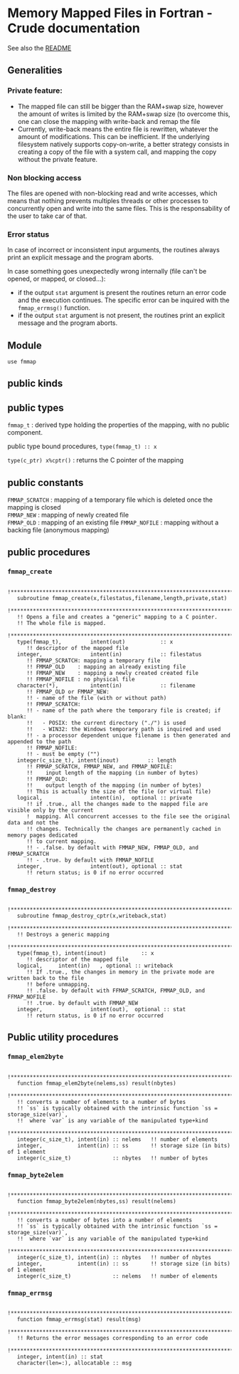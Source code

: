 # Memory Mapped Files in Fortran - Crude documentation

See also the [README](../README.md)

## Generalities

### Private feature:

- The mapped file can still be bigger than the RAM+swap size, however the amount of writes is limited by the RAM+swap size (to overcome this, one can close the mapping with write-back and remap the file
- Currently, write-back means the entire file is rewritten, whatever the amount of modifications. This can be inefficient. If the underlying filesystem natively supports copy-on-write, a better strategy consists in creating a copy of the file with a system call, and mapping the copy without the private feature.

### Non blocking access

The files are opened with non-blocking read and write accesses, which means that nothing prevents multiples threads or other processes to concurrently open and write into the same files. This is the responsability of the user to take car of that.

### Error status

In case of incorrect or inconsistent input arguments, the routines always print an explicit message and the program aborts.

In case something goes unexpectedly wrong internally (file can't be opened, or mapped, or closed...):
- if the output `stat` argument is present the routines return an error code and the execution continues. The specific error can be inquired with the `fmmap_errmsg()` function.
-  if the output `stat` argument is not present, the routines print an explicit message and the program aborts.

## Module

`use fmmap`

## public kinds


## public types

`fmmap_t` : derived type holding the properties of the mapping, with no public component.

public type bound procedures, `type(fmmap_t) :: x`

`type(c_ptr) x%cptr()` : returns the C pointer of the mapping

## public constants

`FMMAP_SCRATCH` : mapping of a temporary file which is deleted once the mapping is closed  
`FMMAP_NEW`     : mapping of newly created file  
`FMMAP_OLD`     : mapping of an existing file
`FMMAP_NOFILE`  : mapping without a backing file (anonymous mapping)

## public procedures 

### `fmmap_create`

```    
   !********************************************************************************************
   subroutine fmmap_create(x,filestatus,filename,length,private,stat)
   !********************************************************************************************
   !! Opens a file and creates a "generic" mapping to a C pointer.  
   !! The whole file is mapped.  
   !********************************************************************************************
   type(fmmap_t),         intent(out)           :: x
      !! descriptor of the mapped file
   integer,               intent(in)            :: filestatus 
      !! FMMAP_SCRATCH: mapping a temporary file
      !! FMMAP_OLD    : mapping an already existing file
      !! FMMAP_NEW    : mapping a newly created created file
      !! FMMAP_NOFILE : no physical file
   character(*),          intent(in)            :: filename 
      !! FMMAP_OLD or FMMAP_NEW: 
      !! - name of the file (with or without path)
      !! FMMAP_SCRATCH: 
      !! - name of the path where the temporary file is created; if blank:
      !!   - POSIX: the current directory ("./") is used
      !!   - WIN32: the Windows temporary path is inquired and used 
      !! - a processor dependent unique filename is then generated and appended to the path
      !! FMMAP_NOFILE:
      !! - must be empty ("")
   integer(c_size_t), intent(inout)         :: length 
      !! FMMAP_SCRATCH, FMMAP_NEW, and FMMAP_NOFILE:
      !!    input length of the mapping (in number of bytes)
      !! FMMAP_OLD:
      !!    output length of the mapping (in number of bytes)
      !! This is actually the size of the file (or virtual file)
   logical,               intent(in),  optional :: private
      !! if .true., all the changes made to the mapped file are visible only by the current
      !  mapping. All concurrent accesses to the file see the original data and not the 
      !! changes. Technically the changes are permanently cached in memory pages dedicated
      !! to current mapping.
      !! - .false. by default with FMMAP_NEW, FMMAP_OLD, and FMMAP_SCRATCH
      !! - .true. by default with FMMAP_NOFILE 
   integer,               intent(out), optional :: stat
      !! return status; is 0 if no error occurred
```


### `fmmap_destroy`

```
   !********************************************************************************************
   subroutine fmmap_destroy_cptr(x,writeback,stat)
   !********************************************************************************************
   !! Destroys a generic mapping
   !********************************************************************************************
   type(fmmap_t), intent(inout)           :: x 
      !! descriptor of the mapped file
   logical,     intent(in)   , optional :: writeback  
      !! If .true., the changes in memory in the private mode are written back to the file 
      !! before unmapping.
      !! .false. by default with FFMAP_SCRATCH, FMMAP_OLD, and FFMAP_NOFILE
      !! .true. by default with FMMAP_NEW 
   integer,               intent(out),  optional :: stat
      !! return status, is 0 if no error occurred
```

## Public utility procedures

### `fmmap_elem2byte`

```
   !********************************************************************************************
   function fmmap_elem2byte(nelems,ss) result(nbytes)
   !********************************************************************************************
   !! converts a number of elements to a number of bytes  
   !! `ss` is typically obtained with the intrinsic function `ss = storage_size(var)`,
   !!  where `var` is any variable of the manipulated type+kind
   !********************************************************************************************
   integer(c_size_t), intent(in) :: nelems   !! number of elements
   integer,           intent(in) :: ss       !! storage size (in bits) of 1 element
   integer(c_size_t)             :: nbytes   !! number of bytes
```

### `fmmap_byte2elem`

```
   !********************************************************************************************
   function fmmap_byte2elem(nbytes,ss) result(nelems)
   !********************************************************************************************
   !! converts a number of bytes into a number of elements
   !! `ss` is typically obtained with the intrinsic function `ss = storage_size(var)`,
   !!  where `var` is any variable of the manipulated type+kind
   !********************************************************************************************
   integer(c_size_t), intent(in) :: nbytes   !! number of nbytes
   integer,           intent(in) :: ss       !! storage size (in bits) of 1 element
   integer(c_size_t)             :: nelems   !! number of elements
```

### `fmmap_errmsg`

```
   !********************************************************************************************
   function fmmap_errmsg(stat) result(msg)
   !********************************************************************************************
   !! Returns the error messages corresponding to an error code
   !********************************************************************************************
   integer, intent(in) :: stat
   character(len=:), allocatable :: msg
```
